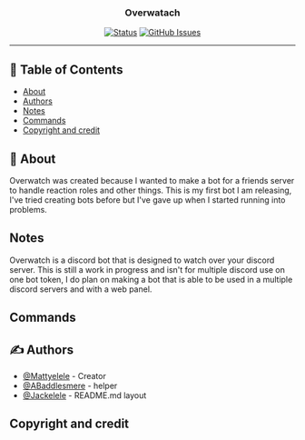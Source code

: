 <h3 align="center">Overwatach</h3>
<div align="center">

[![Status](https://img.shields.io/badge/status-active-success.svg)]()
[![GitHub Issues](https://img.shields.io/github/issues/Mattyelele/Overwatch)](https://img.shields.io/github/issues/Mattyelele/Overwatch)
</div>

---

## 📝 Table of Contents

- [About](#about)
- [Authors](#authors)
- [Notes](#Notes)
- [Commands](#Commands)
- [Copyright and credit](#Copyright)

## 🧐 About <a name = "about"></a>

Overwatch was created because I wanted to make a bot for a friends server to handle reaction roles and other things. This is my first bot I am releasing, I've tried creating bots before but I've gave up when I started running into problems.


## Notes <a name = "Notes"></a>

Overwatch is a discord bot that is designed to watch over your discord server. This is still a work in progress and isn't for multiple discord use on one bot token, I do plan on making a bot that is able to be used in a multiple discord servers and with a web panel. 

## Commands <a name = "Commands"></a>


## ✍️ Authors <a name = "authors"></a>

- [@Mattyelele](https://github.com/Mattyelele) - Creator
- [@ABaddlesmere](https://github.com/ABaddlesmere) - helper
- [@Jackelele](https://github.com/Jackelele) - README.md layout

## Copyright and credit <a name = "Copyright"></a>
